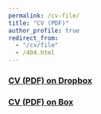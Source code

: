 ```yaml
---
permalink: /cv-file/
title: "CV (PDF)"
author_profile: true
redirect_from: 
  - "/cv/file"
  - /404.html
---
```

### [CV (PDF) on Dropbox](https://binghe2727.github.io/)
### [CV (PDF) on Box](https://binghe2727.github.io/)
